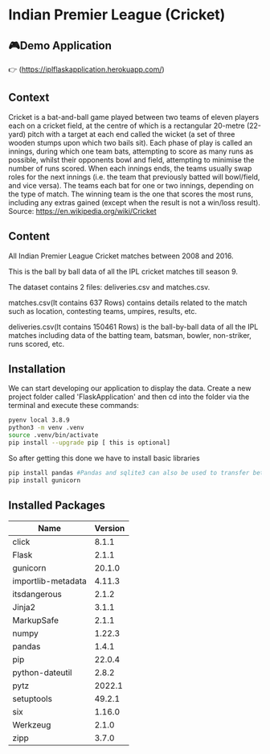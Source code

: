 # Indian Premier League (Cricket)

## :video_game:Demo Application
:point_right: (https://iplflaskapplication.herokuapp.com/) <br>

## Context
Cricket is a bat-and-ball game played between two teams of eleven players each on a cricket field, at the centre of which is a rectangular 20-metre (22-yard) pitch with a target at each end called the wicket (a set of three wooden stumps upon which two bails sit). Each phase of play is called an innings, during which one team bats, attempting to score as many runs as possible, whilst their opponents bowl and field, attempting to minimise the number of runs scored. When each innings ends, the teams usually swap roles for the next innings (i.e. the team that previously batted will bowl/field, and vice versa). The teams each bat for one or two innings, depending on the type of match. The winning team is the one that scores the most runs, including any extras gained (except when the result is not a win/loss result). Source: https://en.wikipedia.org/wiki/Cricket

## Content
All Indian Premier League Cricket matches between 2008 and 2016.

This is the ball by ball data of all the IPL cricket matches till season 9.

The dataset contains 2 files: deliveries.csv and matches.csv.

matches.csv(It contains 637 Rows) contains details related to the match such as location, contesting teams, umpires, results, etc.

deliveries.csv(It contains 150461 Rows) is the ball-by-ball data of all the IPL matches including data of the batting team, batsman, bowler, non-striker, runs scored, etc.

## Installation

We can start developing our application to display the data. Create a new project folder called 'FlaskApplication' and then cd into the folder via the terminal and execute these commands:

```bash
pyenv local 3.8.9 
python3 -m venv .venv
source .venv/bin/activate 
pip install --upgrade pip [ this is optional]
```

So after getting this done we have to install basic libraries

```bash
pip install pandas #Pandas and sqlite3 can also be used to transfer between the CSV and SQL formats.
pip install gunicorn
```
## Installed Packages 
| Name|Version |
|--|--|
| click | 8.1.1 |
| Flask | 2.1.1 |
| gunicorn | 20.1.0 |
| importlib-metadata | 4.11.3 |
| itsdangerous | 2.1.2 |
| Jinja2 | 3.1.1 |
| MarkupSafe | 2.1.1 |
| numpy | 1.22.3 |
| pandas | 1.4.1 |
| pip | 22.0.4 |
| python-dateutil | 2.8.2 |
| pytz | 2022.1 |
| setuptools | 49.2.1 |
| six | 1.16.0 |
| Werkzeug | 2.1.0 |
| zipp | 3.7.0 |
